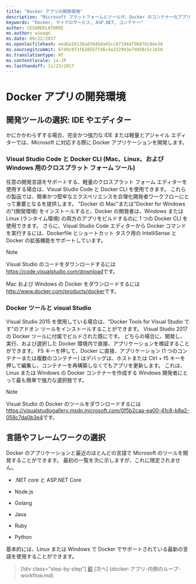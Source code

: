 ```yaml
---
title: "Docker アプリの開発環境"
description: "Microsoft プラットフォームとツールが、Docker のコンテナー化アプリケーションのライフ サイクル"
keywords: "Docker, マイクロサービス, ASP.NET, コンテナー"
author: CESARDELATORRE
ms.author: wiwagn
ms.date: 09/22/2017
ms.openlocfilehash: eedba16136ad394bda45cc871944f9b876c8ee38
ms.sourcegitcommit: 6f49c973f62855ffd6c4a322903e7dd50c5c1b50
ms.translationtype: HT
ms.contentlocale: ja-JP
ms.lasthandoff: 11/23/2017
---
```

# <a name="development-environment-for-docker-apps"></a>Docker アプリの開発環境

## <a name="development-tools-choices-ide-or-editor"></a>開発ツールの選択: IDE やエディター

かにかかわらずする場合、完全かつ強力な IDE または軽量とアジャイル エディターでは、Microsoft に対応する際に Docker アプリケーションを開発します。

### <a name="visual-studio-code-and-docker-cli-cross-platform-tools-for-mac-linux-and-windows"></a>Visual Studio Code と Docker CLI (Mac、Linux、および Windows 用のクロスプラット フォーム ツール)

任意の開発言語をサポートする、軽量のクロスプラット フォーム エディターを使用する場合は、Visual Studio Code と Docker CLI を使用できます。 これらの製品では、簡単かつ堅牢なエクスペリエンスを合理化開発者ワークフローにとって重要となるを提供します。 "Docker の Mac"または"Docker for Windows の"(開発環境) をインストールすると、Docker の開発者は、Windows または Linux (ランタイム環境) の両方のアプリをビルドするのに 1 つの Docker CLI を使用できます。 さらに、Visual Studio Code エディターから Docker コマンドを実行するには、Dockerfile とショートカット タスク用の IntelliSense と Docker の拡張機能をサポートしています。

> [!NOTE]
> Visual Studio のコードをダウンロードするには<https://code.visualstudio.com/download>です。

Mac および Windows の Docker をダウンロードするには<http://www.docker.com/products/docker>です。

### <a name="visual-studio-with-docker-tools"></a>Docker ツールと visual Studio

Visual Studio 2015 を使用している場合は、"Docker Tools for Visual Studio です"のアドオン ツールをインストールすることができます。 Visual Studio 2017 の Docker ツールに付属でビルドされた既にです。 どちらの場合に、開発し、実行、および選択した Docker 環境内で直接、アプリケーションを検証することができます。 F5 キーを押して、Docker に直接、アプリケーション (1 つのコンテナーまたは複数のコンテナー) はデバッグは、ホストまたは Ctrl + f5 キーを押して編集し、コンテナーを再構築しなくてもアプリを更新します。 これは、Linux または Windows の Docker コンテナーを作成する Windows 開発者にとって最も簡単で強力な選択肢です。

> [!NOTE]
> Visual Studio の Docker のツールをダウンロードするには<https://visualstudiogallery.msdn.microsoft.com/0f5b2caa-ea00-41c8-b8a2-058c7da0b3e4>です。

## <a name="language-and-framework-choices"></a>言語やフレームワークの選択

Docker のアプリケーションと最近のほとんどの言語で Microsoft のツールを開発することができます。 最初の一覧を次に示しますが、これに限定されません。

-   .NET core と ASP.NET Core

-   Node.js

-   Golang

-   Java

-   Ruby

-   Python

基本的には、Linux または Windows で Docker でサポートされている最新の言語を使用することができます。


>[!div class="step-by-step"]
[前](調整-高-スケーラビリティ-availability.md) [次へ] (docker-アプリ-内側のループ-workflow.md)
